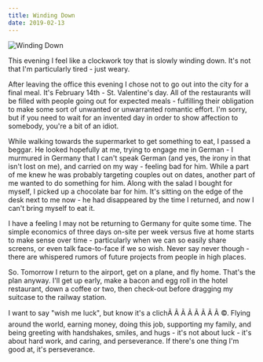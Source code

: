 ```yaml
---
title: Winding Down
date: 2019-02-13
---
```


![Winding Down](https://source.unsplash.com/9ZQzrLWV52M/1600x900)

This evening I feel like a clockwork toy that is slowly winding down. It's not that I'm particularly tired - just weary.

After leaving the office this evening I chose not to go out into the city for a final meal. It's February 14th - St. Valentine's day. All of the restaurants will be filled with people going out for expected meals - fulfilling their obligation to make some sort of unwanted or unwarranted romantic effort. I'm sorry, but if you need to wait for an invented day in order to show affection to somebody, you're a bit of an idiot.

While walking towards the supermarket to get something to eat, I passed a beggar. He looked hopefully at me, trying to engage me in German - I murmured in Germany that I can't speak German (and yes, the irony in that isn't lost on me), and carried on my way - feeling bad for him. While a part of me knew he was probably targeting couples out on dates, another part of me wanted to do something for him. Along with the salad I bought for myself, I picked up a chocolate bar for him. It's sitting on the edge of the desk next to me now - he had disappeared by the time I returned, and now I can't bring myself to eat it.

I have a feeling I may not be returning to Germany for quite some time. The simple economics of three days on-site per week versus five at home starts to make sense over time - particularly when we can so easily share screens, or even talk face-to-face if we so wish. Never say never though - there are whispered rumors of future projects from people in high places.

So. Tomorrow I return to the airport, get on a plane, and fly home. That's the plan anyway. I'll get up early, make a bacon and egg roll in the hotel restaurant, down a coffee or two, then check-out before dragging my suitcase to the railway station.

I want to say "wish me luck", but know it's a clichÃ Ã Ã Ã Ã Ã Ã Ã ©. Flying around the world, earning money, doing this job, supporting my family, and being greeting with handshakes, smiles, and hugs - it's not about luck - it's about hard work, and caring, and perseverance. If there's one thing I'm good at, it's perseverance.